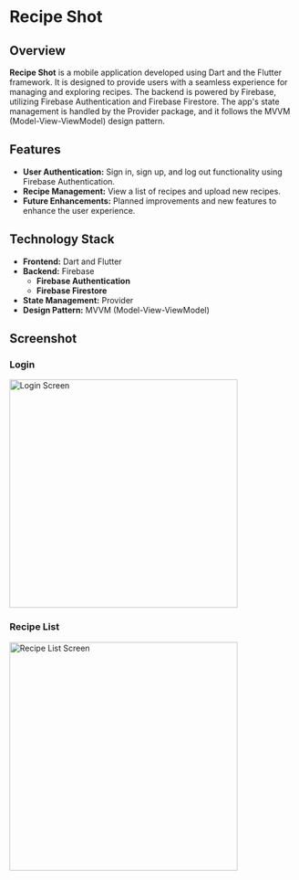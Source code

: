 # Recipe Shot

## Overview

**Recipe Shot** is a mobile application developed using Dart and the Flutter framework. It is designed to provide users with a seamless experience for managing and exploring recipes. The backend is powered by Firebase, utilizing Firebase Authentication and Firebase Firestore. The app's state management is handled by the Provider package, and it follows the MVVM (Model-View-ViewModel) design pattern.

## Features

- **User Authentication:** Sign in, sign up, and log out functionality using Firebase Authentication.
- **Recipe Management:** View a list of recipes and upload new recipes.
- **Future Enhancements:** Planned improvements and new features to enhance the user experience.

## Technology Stack

- **Frontend:** Dart and Flutter
- **Backend:** Firebase
  - **Firebase Authentication**
  - **Firebase Firestore**
- **State Management:** Provider
- **Design Pattern:** MVVM (Model-View-ViewModel)

## Screenshot

### Login

<img src="https://github.com/user-attachments/assets/0d98dcc6-9d5e-40c4-85cc-0a16e0b40f5e" alt="Login Screen" height="400">

### Recipe List

<img src="https://github.com/user-attachments/assets/0d98dcc6-9d5e-40c4-85cc-0a16e0b40f5e" alt="Recipe List Screen" height="400">

